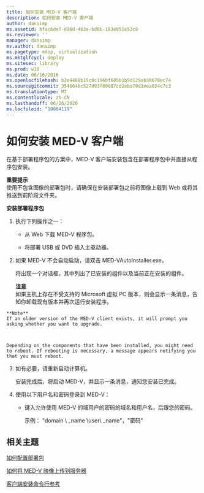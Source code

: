 ```yaml
---
title: 如何安装 MED-V 客户端
description: 如何安装 MED-V 客户端
author: dansimp
ms.assetid: bfac6de7-d96d-4b3e-bd8b-183e051e53c8
ms.reviewer: ''
manager: dansimp
ms.author: dansimp
ms.pagetype: mdop, virtualization
ms.mktglfcycl: deploy
ms.sitesec: library
ms.prod: w10
ms.date: 06/16/2016
ms.openlocfilehash: b2e4468b15c0c196bf605b1b5d129ab38678ec74
ms.sourcegitcommit: 354664bc527d93f80687cd2eba70d1eea024c7c3
ms.translationtype: MT
ms.contentlocale: zh-CN
ms.lasthandoff: 06/26/2020
ms.locfileid: "10804119"
---
```

# 如何安装 MED-V 客户端


在基于部署程序包的方案中，MED-V 客户端安装包含在部署程序包中并直接从程序包安装。

**重要提示**  
使用不包含图像的部署包时，请确保在安装部署包之前将图像上载到 Web 或将其推送到前阶段文件夹。



**安装部署程序包**

1.  执行下列操作之一：

    -   从 Web 下载 MED-V 程序包。

    -   将部署 USB 或 DVD 插入主驱动器。

2.  如果 MED-V 不会自动启动，请双击 MED-VAutoInstaller.exe。

    将出现一个对话框，其中列出了已安装的组件以及当前正在安装的组件。

    **注意**  
    如果主机上存在不受支持的 Microsoft 虚拟 PC 版本，则会显示一条消息，告知你卸载现有版本并再次运行安装程序。



~~~
**Note**  
If an older version of the MED-V client exists, it will prompt you asking whether you want to upgrade.



Depending on the components that have been installed, you might need to reboot. If rebooting is necessary, a message appears notifying you that you must reboot.
~~~

3. 如有必要，请重新启动计算机。

   安装完成后，将启动 MED-V，并显示一条消息，通知您安装已完成。

4. 使用以下用户名和密码登录到 MED-V：

   -   键入允许使用 MED-V 的域用户的密码的域名和用户名，后跟您的密码。

       示例： "domain \ _name \\user\ _name"，"密码"

## 相关主题


[如何配置部署包](how-to-configure-a-deployment-package.md)

[如何将 MED-V 映像上传到服务器](how-to-upload-a-med-v-image-to-the-server.md)

[客户端安装命令行参考](client-installation-command-line-reference.md)









